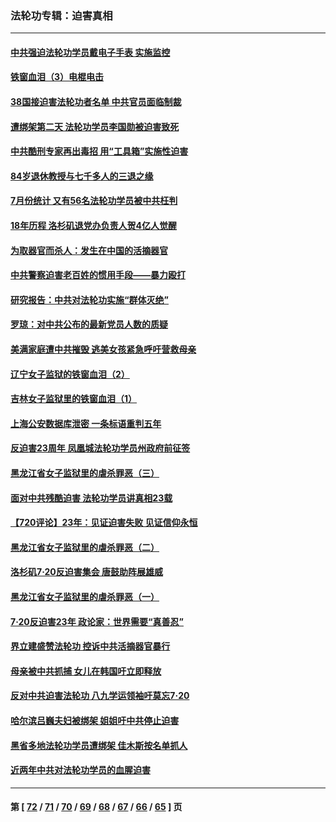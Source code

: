 ### 法轮功专辑：迫害真相
---
#### [中共强迫法轮功学员戴电子手表 实施监控](../../pages/nf4379/n13800403.md?08130430) 
#### [铁窗血泪（3）电棍电击](../../pages/nf4379/n13798789.md?08130430) 
#### [38国接迫害法轮功者名单 中共官员面临制裁](../../pages/nf4379/n13799696.md?08130430) 
#### [遭绑架第二天 法轮功学员李国勋被迫害致死](../../pages/nf4379/n13797464.md?08130430) 
#### [中共酷刑专家再出毒招 用“工具箱”实施性迫害](../../pages/nf4379/n13797202.md?08130430) 
#### [84岁退休教授与七千多人的三退之缘](../../pages/nf4379/n13796650.md?08130430) 
#### [7月份统计 又有56名法轮功学员被中共枉判](../../pages/nf4379/n13795640.md?08130430) 
#### [18年历程 洛杉矶退党办负责人贺4亿人觉醒](../../pages/nf4379/n13795117.md?08130430) 
#### [为取器官而杀人：发生在中国的活摘器官](../../pages/nf4379/n13794731.md?08130430) 
#### [中共警察迫害老百姓的惯用手段——暴力殴打](../../pages/nf4379/n13791611.md?08130430) 
#### [研究报告：中共对法轮功实施“群体灭绝”](../../pages/nf4379/n13791984.md?08130430) 
#### [罗琼：对中共公布的最新党员人数的质疑](../../pages/nf4379/n13790905.md?08130430) 
#### [美满家庭遭中共摧毁 逃美女孩紧急呼吁营救母亲](../../pages/nf4379/n13792859.md?08130430) 
#### [辽宁女子监狱的铁窗血泪（2）](../../pages/nf4379/n13788923.md?08130430) 
#### [吉林女子监狱里的铁窗血泪（1）](../../pages/nf4379/n13786967.md?08130430) 
#### [上海公安数据库泄密 一条标语重判五年](../../pages/nf4379/n13787387.md?08130430) 
#### [反迫害23周年 凤凰城法轮功学员州政府前征签](../../pages/nf4379/n13786397.md?08130430) 
#### [黑龙江省女子监狱里的虐杀罪恶（三）](../../pages/nf4379/n13784732.md?08130430) 
#### [面对中共残酷迫害 法轮功学员讲真相23载](../../pages/nf4379/n13785367.md?08130430) 
#### [【720评论】23年：见证迫害失败 见证信仰永恒](../../pages/nf4379/n13785353.md?08130430) 
#### [黑龙江省女子监狱里的虐杀罪恶（二）](../../pages/nf4379/n13783691.md?08130430) 
#### [洛杉矶7·20反迫害集会 唐鼓助阵展雄威](../../pages/nf4379/n13783935.md?08130430) 
#### [黑龙江省女子监狱里的虐杀罪恶（一）](../../pages/nf4379/n13780871.md?08130430) 
#### [7·20反迫害23年 政论家：世界需要“真善忍”](../../pages/nf4379/n13782402.md?08130430) 
#### [界立建盛赞法轮功 控诉中共活摘器官暴行](../../pages/nf4379/n13781971.md?08130430) 
#### [母亲被中共抓捕 女儿在韩国吁立即释放](../../pages/nf4379/n13781383.md?08130430) 
#### [反对中共迫害法轮功 八九学运领袖吁莫忘7‧20](../../pages/nf4379/n13781274.md?08130430) 
#### [哈尔滨吕巍夫妇被绑架 姐姐吁中共停止迫害](../../pages/nf4379/n13780481.md?08130430) 
#### [黑省多地法轮功学员遭绑架 佳木斯按名单抓人](../../pages/nf4379/n13779958.md?08130430) 
#### [近两年中共对法轮功学员的血腥迫害](../../pages/nf4379/n13778445.md?08130430) 

---
#### 第 [ [72](./72.md?08130430) / [71](./71.md?08130430) / [70](./70.md?08130430) / [69](./69.md?08130430) / [68](./68.md?08130430) / [67](./67.md?08130430) / [66](./66.md?08130430) / [65](./65.md?08130430) ] 页

